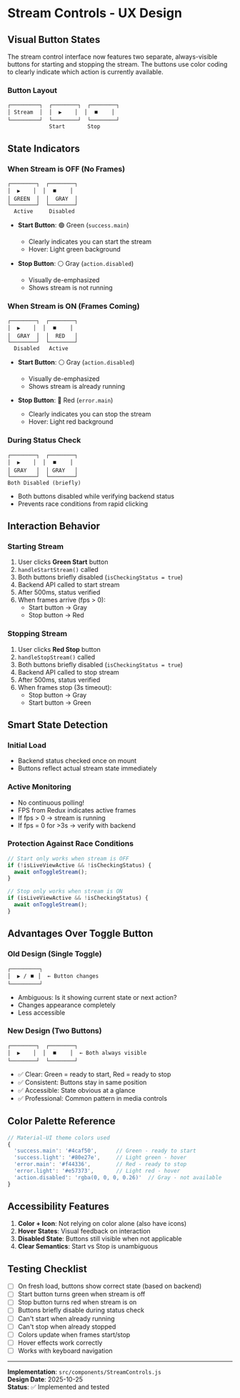 # Stream Controls - UX Design

## Visual Button States

The stream control interface now features two separate, always-visible buttons for starting and stopping the stream. The buttons use color coding to clearly indicate which action is currently available.

### Button Layout
```
┌─────────┐  ┌────────┐  ┌────────┐
│ Stream  │  │  ▶️    │  │  ⏹️    │
└─────────┘  └────────┘  └────────┘
             Start       Stop
```

## State Indicators

### When Stream is OFF (No Frames)
```
┌────────┐  ┌────────┐
│  ▶️    │  │  ⏹️    │
│ GREEN  │  │  GRAY  │
└────────┘  └────────┘
  Active     Disabled
```
- **Start Button**: 🟢 Green (`success.main`)
  - Clearly indicates you can start the stream
  - Hover: Light green background
  
- **Stop Button**: ⚪ Gray (`action.disabled`)
  - Visually de-emphasized
  - Shows stream is not running

### When Stream is ON (Frames Coming)
```
┌────────┐  ┌────────┐
│  ▶️    │  │  ⏹️    │
│  GRAY  │  │  RED   │
└────────┘  └────────┘
  Disabled   Active
```
- **Start Button**: ⚪ Gray (`action.disabled`)
  - Visually de-emphasized
  - Shows stream is already running
  
- **Stop Button**: 🔴 Red (`error.main`)
  - Clearly indicates you can stop the stream
  - Hover: Light red background

### During Status Check
```
┌────────┐  ┌────────┐
│  ▶️    │  │  ⏹️    │
│ GRAY   │  │ GRAY   │
└────────┘  └────────┘
Both Disabled (briefly)
```
- Both buttons disabled while verifying backend status
- Prevents race conditions from rapid clicking

## Interaction Behavior

### Starting Stream
1. User clicks **Green Start** button
2. `handleStartStream()` called
3. Both buttons briefly disabled (`isCheckingStatus = true`)
4. Backend API called to start stream
5. After 500ms, status verified
6. When frames arrive (fps > 0):
   - Start button → Gray
   - Stop button → Red

### Stopping Stream  
1. User clicks **Red Stop** button
2. `handleStopStream()` called
3. Both buttons briefly disabled (`isCheckingStatus = true`)
4. Backend API called to stop stream
5. After 500ms, status verified
6. When frames stop (3s timeout):
   - Stop button → Gray
   - Start button → Green

## Smart State Detection

### Initial Load
- Backend status checked once on mount
- Buttons reflect actual stream state immediately

### Active Monitoring
- No continuous polling!
- FPS from Redux indicates active frames
- If fps > 0 → stream is running
- If fps = 0 for >3s → verify with backend

### Protection Against Race Conditions
```javascript
// Start only works when stream is OFF
if (!isLiveViewActive && !isCheckingStatus) {
  await onToggleStream();
}

// Stop only works when stream is ON
if (isLiveViewActive && !isCheckingStatus) {
  await onToggleStream();
}
```

## Advantages Over Toggle Button

### Old Design (Single Toggle)
```
┌─────────┐
│  ▶️ / ⏹️ │  ← Button changes
└─────────┘
```
- Ambiguous: Is it showing current state or next action?
- Changes appearance completely
- Less accessible

### New Design (Two Buttons)
```
┌────────┐  ┌────────┐
│  ▶️    │  │  ⏹️    │  ← Both always visible
└────────┘  └────────┘
```
- ✅ Clear: Green = ready to start, Red = ready to stop
- ✅ Consistent: Buttons stay in same position
- ✅ Accessible: State obvious at a glance
- ✅ Professional: Common pattern in media controls

## Color Palette Reference

```javascript
// Material-UI theme colors used
{
  'success.main': '#4caf50',      // Green - ready to start
  'success.light': '#80e27e',     // Light green - hover
  'error.main': '#f44336',        // Red - ready to stop  
  'error.light': '#e57373',       // Light red - hover
  'action.disabled': 'rgba(0, 0, 0, 0.26)'  // Gray - not available
}
```

## Accessibility Features

1. **Color + Icon**: Not relying on color alone (also have icons)
2. **Hover States**: Visual feedback on interaction
3. **Disabled State**: Buttons still visible when not applicable
4. **Clear Semantics**: Start vs Stop is unambiguous

## Testing Checklist

- [ ] On fresh load, buttons show correct state (based on backend)
- [ ] Start button turns green when stream is off
- [ ] Stop button turns red when stream is on
- [ ] Buttons briefly disable during status check
- [ ] Can't start when already running
- [ ] Can't stop when already stopped
- [ ] Colors update when frames start/stop
- [ ] Hover effects work correctly
- [ ] Works with keyboard navigation

---

**Implementation**: `src/components/StreamControls.js`  
**Design Date**: 2025-10-25  
**Status**: ✅ Implemented and tested
